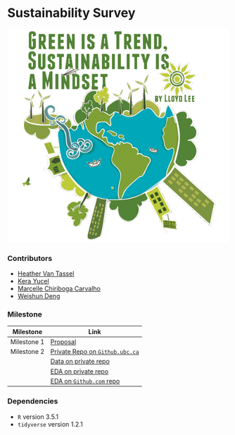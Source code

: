 # Sustainability Survey

![](images/green_is_a_trend.png)

### Contributors

- [Heather Van Tassel](https://github.com/heathervant)
- [Kera Yucel](https://github.com/K3ra-y)
- [Marcelle Chiriboga Carvalho](https://github.com/mchiriboga)
- [Weishun Deng](https://github.com/xiaoweideng)

### Milestone

|Milestone|Link|
|---|---|
|Milestone 1|[Proposal](Milestone1.md)|
|Milestone 2|[Private Repo on `Github.ubc.ca`](https://github.ubc.ca/MDS-2018-19/Sustainable_Survey)|
||[Data on private repo](https://github.ubc.ca/MDS-2018-19/Sustainable_Survey/blob/master/data/Sustainable%20Survey_April%204%2C%202019_18.11.csv)|
||[EDA on private repo](https://github.ubc.ca/MDS-2018-19/Sustainable_Survey/blob/master/Milestone2/Milestone2_EDA.md)|
||[EDA on `Github.com` repo](https://github.com/UBC-MDS/Sustainability_Survey/blob/master/Milestone2/Milestone2_EDA.md)|

### Dependencies

  - `R` version 3.5.1
  - `tidyverse` version 1.2.1

